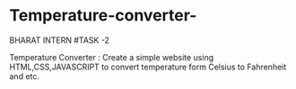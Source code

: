 # Temperature-converter-

BHARAT INTERN #TASK -2

Temperature Converter : Create a simple website using HTML,CSS,JAVASCRIPT to convert temperature form Celsius to Fahrenheit and etc.
